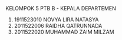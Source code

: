 KELOMPOK 5 PTB B - KEPALA DEPARTEMEN

1. 1911523010 NOVYA LIRA NATASYA
2. 2011522006 RAIDHA QATRUNNADA
3. 2011522020 MUHAMMAD ZAIM MILZAM

